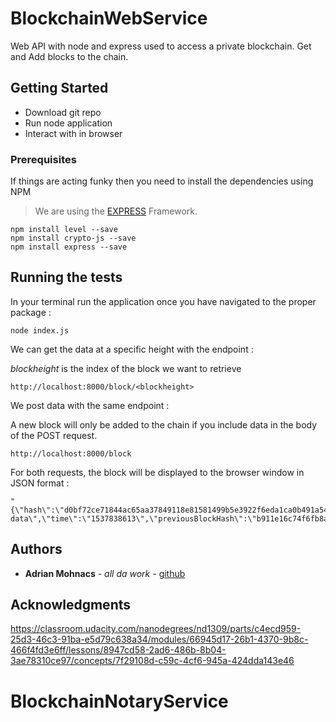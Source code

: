 # BlockchainWebService

Web API with node and express used to access a private blockchain. Get and Add blocks to the chain.

## Getting Started

- Download git repo
- Run node application
- Interact with in browser

### Prerequisites

If things are acting funky then you need to install the dependencies using NPM

> We are using the [EXPRESS](https://expressjs.com/) Framework.

```
npm install level --save
npm install crypto-js --save
npm install express --save
```

## Running the tests

In your terminal run the application once you have navigated to the proper package :
````
node index.js
````

We can get the data at a specific height with the endpoint :

*blockheight* is the index of the block we want to retrieve

````
http://localhost:8000/block/<blockheight>
````

We post data with the same endpoint :

A new block will only be added to the chain if you include data in the body of the POST request.

````
http://localhost:8000/block
````

For both requests, the block will be displayed to the browser window in JSON format :
````
"{\"hash\":\"d0bf72ce71844ac65aa37849118e81581499b5e3922f6eda1ca0b491a54b1dbd\",\"height\":1,\"body\":\"boss data\",\"time\":\"1537838613\",\"previousBlockHash\":\"b911e16c74f6fb8a63415e4ac98abbc1d26c63438a04148bf5c7775942cd1764\"}"
````

## Authors

* **Adrian Mohnacs** - *all da work* - [github](https://github.com/amohnacs15)

## Acknowledgments

https://classroom.udacity.com/nanodegrees/nd1309/parts/c4ecd959-25d3-46c3-91ba-e5d79c638a34/modules/66945d17-26b1-4370-9b8c-466f4fd3e6ff/lessons/8947cd58-2ad6-486b-8b04-3ae78310ce97/concepts/7f29108d-c59c-4cf6-945a-424dda143e46

# BlockchainNotaryService
